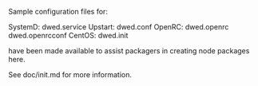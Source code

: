 Sample configuration files for:

SystemD: dwed.service
Upstart: dwed.conf
OpenRC:  dwed.openrc
         dwed.openrcconf
CentOS:  dwed.init

have been made available to assist packagers in creating node packages here.

See doc/init.md for more information.
